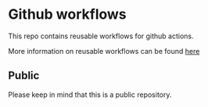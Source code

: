 # Github workflows

This repo contains reusable workflows for github actions.

More information on reusable workflows can be found [here](https://docs.github.com/en/actions/using-workflows/reusing-workflows)

## Public

Please keep in mind that this is a public repository.